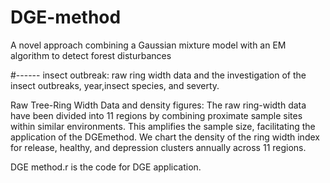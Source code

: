 # DGE-method
A novel approach combining a Gaussian mixture model with an EM algorithm to detect forest disturbances

#------
insect outbreak: raw ring width data and the investigation of the insect outbreaks, year,insect species, and severty.

Raw Tree-Ring Width Data and density figures: The raw ring-width data have been divided into 11 regions by combining proximate sample sites within similar environments. This amplifies the sample size, facilitating the application of the DGEmethod. We chart the density of the ring width index for release, healthy, and depression clusters annually across 11 regions.

DGE method.r is the code for DGE application.
